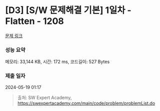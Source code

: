 # [D3] [S/W 문제해결 기본] 1일차 - Flatten - 1208 

[문제 링크](https://swexpertacademy.com/main/code/problem/problemDetail.do?contestProbId=AV139KOaABgCFAYh) 

### 성능 요약

메모리: 33,144 KB, 시간: 172 ms, 코드길이: 527 Bytes

### 제출 일자

2024-05-19 01:17



> 출처: SW Expert Academy, https://swexpertacademy.com/main/code/problem/problemList.do